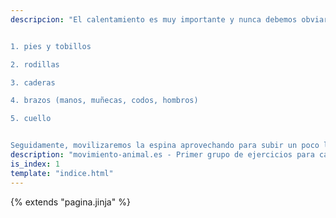 ```yaml
---
descripcion: "El calentamiento es muy importante y nunca debemos obviarlo. El que describo aquí empieza por los pies y termina en el cuello. Es decir, trabajamos por orden:


1. pies y tobillos

2. rodillas

3. caderas

4. brazos (manos, muñecas, codos, hombros)

5. cuello


Seguidamente, movilizaremos la espina aprovechando para subir un poco las pulsaciones."
description: "movimiento-animal.es - Primer grupo de ejercicios para calentar el cuerpo antes de empezar el entrenamiento"
is_index: 1
template: "indice.html"
---
```

{% extends "pagina.jinja" %}